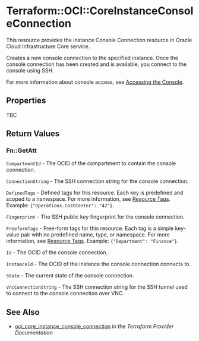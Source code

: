 # Terraform::OCI::CoreInstanceConsoleConnection

This resource provides the Instance Console Connection resource in Oracle Cloud Infrastructure Core service.

Creates a new console connection to the specified instance.
Once the console connection has been created and is available,
you connect to the console using SSH.

For more information about console access, see [Accessing the Console](https://docs.cloud.oracle.com/iaas/Content/Compute/References/serialconsole.htm).

## Properties

TBC

## Return Values

### Fn::GetAtt

`CompartmentId` - The OCID of the compartment to contain the console connection.

`ConnectionString` - The SSH connection string for the console connection.

`DefinedTags` - Defined tags for this resource. Each key is predefined and scoped to a namespace. For more information, see [Resource Tags](https://docs.cloud.oracle.com/iaas/Content/General/Concepts/resourcetags.htm).  Example: `{"Operations.CostCenter": "42"}`.

`Fingerprint` - The SSH public key fingerprint for the console connection.

`FreeformTags` - Free-form tags for this resource. Each tag is a simple key-value pair with no predefined name, type, or namespace. For more information, see [Resource Tags](https://docs.cloud.oracle.com/iaas/Content/General/Concepts/resourcetags.htm).  Example: `{"Department": "Finance"}`.

`Id` - The OCID of the console connection.

`InstanceId` - The OCID of the instance the console connection connects to.

`State` - The current state of the console connection.

`VncConnectionString` - The SSH connection string for the SSH tunnel used to connect to the console connection over VNC.

## See Also

* [oci_core_instance_console_connection](https://www.terraform.io/docs/providers/oci/r/core_instance_console_connection.html) in the _Terraform Provider Documentation_